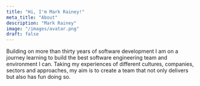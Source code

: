 ```yaml
---
title: "Hi, I'm Mark Rainey!"
meta_title: "About"
description: "Mark Rainey"
image: "/images/avatar.png"
draft: false
---
```


Building on more than thirty years of software development I am on a journey learning to build the best software engineering team and environment I can. Taking my experiences of different cultures, companies, sectors and approaches, my aim is to create a team that not only delivers but also has fun doing so. 